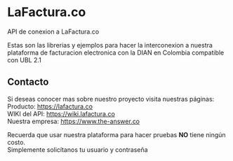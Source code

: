 # LaFactura.co
API de conexion a LaFactura.co

Estas son las librerias y ejemplos para hacer la interconexion a nuestra plataforma de facturacion electronica con la DIAN en Colombia compatible con UBL 2.1

## Contacto
Si deseas conocer mas sobre nuestro proyecto visita nuestras páginas:<br>
Producto: https://lafactura.co<br>
WIKI del API: https://wiki.lafactura.co<br>
Nuestra empresa: https://www.the-answer.co

Recuerda que usar nuestra plataforma para hacer pruebas <b>NO</b> tiene ningún costo.<br>
Simplemente solicítanos tu usuario y contraseña
